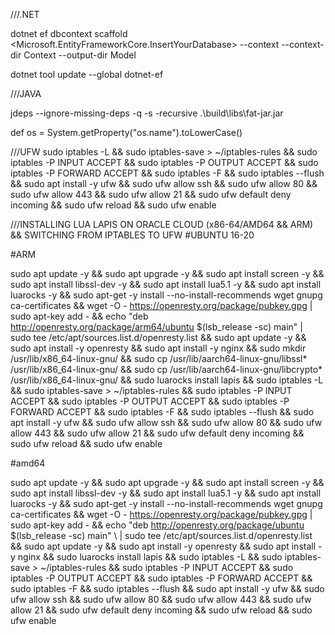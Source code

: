 ///.NET

dotnet ef dbcontext scaffold <Connection String> <Microsoft.EntityFrameworkCore.InsertYourDatabase> --context <YourContext> --context-dir Context --output-dir Model

dotnet tool update --global dotnet-ef 

///JAVA

jdeps --ignore-missing-deps -q -s -recursive .\build\libs\fat-jar.jar

def os = System.getProperty("os.name").toLowerCase()

///UFW
sudo iptables -L &&
sudo iptables-save > ~/iptables-rules &&
sudo iptables -P INPUT ACCEPT &&
sudo iptables -P OUTPUT ACCEPT &&
sudo iptables -P FORWARD ACCEPT &&
sudo iptables -F &&
sudo iptables --flush &&
sudo apt install -y ufw &&
sudo ufw allow ssh &&
sudo ufw allow 80 &&
sudo ufw allow 443 &&
sudo ufw allow 21 &&
sudo ufw default deny incoming &&
sudo ufw reload &&
sudo ufw enable

///INSTALLING LUA LAPIS ON ORACLE CLOUD (x86-64/AMD64 && ARM) && SWITCHING FROM IPTABLES TO UFW
#UBUNTU 16-20

#ARM
  
sudo apt update -y && 
sudo apt upgrade -y &&
sudo apt install screen -y &&
sudo apt install libssl-dev -y &&
sudo apt install lua5.1 -y &&
sudo apt install luarocks -y &&
sudo apt-get -y install --no-install-recommends wget gnupg ca-certificates &&
wget -O - https://openresty.org/package/pubkey.gpg | sudo apt-key add - &&
echo "deb http://openresty.org/package/arm64/ubuntu $(lsb_release -sc) main"  | sudo tee /etc/apt/sources.list.d/openresty.list &&
sudo apt update -y &&
sudo apt install -y openresty &&
sudo apt install -y nginx &&
sudo mkdir /usr/lib/x86_64-linux-gnu/ &&
sudo cp /usr/lib/aarch64-linux-gnu/libssl* /usr/lib/x86_64-linux-gnu/ &&
sudo cp /usr/lib/aarch64-linux-gnu/libcrypto* /usr/lib/x86_64-linux-gnu/ &&
sudo luarocks install lapis &&
sudo iptables -L &&
sudo iptables-save > ~/iptables-rules &&
sudo iptables -P INPUT ACCEPT &&
sudo iptables -P OUTPUT ACCEPT &&
sudo iptables -P FORWARD ACCEPT &&
sudo iptables -F &&
sudo iptables --flush &&
sudo apt install -y ufw &&
sudo ufw allow ssh &&
sudo ufw allow 80 &&
sudo ufw allow 443 &&
sudo ufw allow 21 &&
sudo ufw default deny incoming &&
sudo ufw reload &&
sudo ufw enable

#amd64
  
sudo apt update -y && 
sudo apt upgrade -y &&
sudo apt install screen -y &&
sudo apt install libssl-dev -y &&
sudo apt install lua5.1 -y &&
sudo apt install luarocks -y &&
sudo apt-get -y install --no-install-recommends wget gnupg ca-certificates &&
wget -O - https://openresty.org/package/pubkey.gpg | sudo apt-key add - &&
echo "deb http://openresty.org/package/ubuntu $(lsb_release -sc) main" \ | sudo tee /etc/apt/sources.list.d/openresty.list &&
sudo apt update -y &&
sudo apt install -y openresty &&
sudo apt install -y nginx &&
sudo luarocks install lapis &&
sudo iptables -L &&
sudo iptables-save > ~/iptables-rules &&
sudo iptables -P INPUT ACCEPT &&
sudo iptables -P OUTPUT ACCEPT &&
sudo iptables -P FORWARD ACCEPT &&
sudo iptables -F &&
sudo iptables --flush &&
sudo apt install -y ufw &&
sudo ufw allow ssh &&
sudo ufw allow 80 &&
sudo ufw allow 443 &&
sudo ufw allow 21 &&
sudo ufw default deny incoming &&
sudo ufw reload &&
sudo ufw enable
